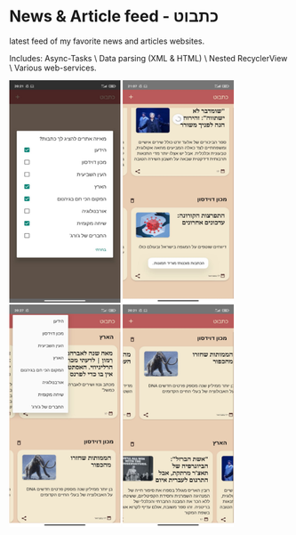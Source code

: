# News & Article feed - כתבוט
latest feed of my favorite news and articles websites.

Includes: Async-Tasks \ Data parsing (XML & HTML) \ Nested RecyclerView \ Various web-services.



<p float="center">
  <img src="https://raw.githubusercontent.com/Noy-Bo/articles-feed/main/readme/start_menu.jpeg" alt="alt text" width="200" height="400">
  <img src="https://raw.githubusercontent.com/Noy-Bo/articles-feed/main/readme/Catabot0.jpeg" alt="alt text" width="200" height="400">
  <img src="https://raw.githubusercontent.com/Noy-Bo/articles-feed/main/readme/menu.jpeg" alt="alt text" width="200" height="400">
  <img src="https://raw.githubusercontent.com/Noy-Bo/articles-feed/main/readme/Catabot1.jpeg" alt="alt text" width="200" height="400">
</p>
